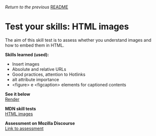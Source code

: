 <span><i>Return to the previous</i> <a href="https://github.com/alexandre-j-dev/MDN-Mozilla-Developer-Network-HTML/tree/HTML/Test%20your%20skills_%20HTML%20images"> README</a></span>

<h1>Test your skills: HTML images</h1>

<p> The aim of this skill test is to assess whether you understand images and how to embed them in HTML. </p>

<strong>Skills learned (used):</strong>
<ul>  
<li>Insert images</li>
<li>Absolute and relative URLs</li>
<li>Good practices, attention to Hotlinks</li>
<li>alt attribute importance</li>
<li> &lt;figure&gt; e &lt;figcaption&gt; elements for captioned contents</li>
</ul>

<strong>See it below</strong><br>
<a href="https://htmlpreview.github.io/?https://github.com/alexandre-j-dev/MDN-Mozilla-Developer-Network-HTML/blob/HTML/Test%20your%20skills_%20HTML%20images/index.html"> Render </a><br>

<strong>MDN skill tests</strong><br>
<a href="https://developer.mozilla.org/en-US/docs/Learn/HTML/Multimedia_and_embedding/Images_in_HTML/Test_your_skills:_HTML_images"> HTML images </a>

<strong>Assessment on Mozilla Discourse</strong><br>
<a href="https://discourse.mozilla.org/t/assessment-wanted-for-html-images-task/107035">Link to assessment </a>
